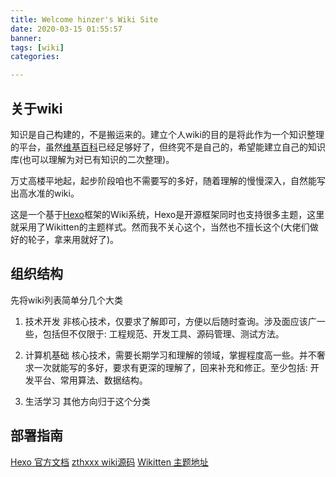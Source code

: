 ```yaml
---
title: Welcome hinzer's Wiki Site
date: 2020-03-15 01:55:57
banner:
tags: [wiki]
categories:

---
```



## 关于wiki
知识是自己构建的，不是搬运来的。建立个人wiki的目的是将此作为一个知识整理的平台，虽然[维基百科](https://zh.wikipedia.org/wiki/Wiki)已经足够好了，但终究不是自己的，希望能建立自己的知识库(也可以理解为对已有知识的二次整理)。

万丈高楼平地起，起步阶段咱也不需要写的多好，随着理解的慢慢深入，自然能写出高水准的wiki。

这是一个基于[Hexo](https://hexo.io/zh-cn/)框架的Wiki系统，Hexo是开源框架同时也支持很多主题，这里就采用了Wikitten的主题样式。然而我不关心这个，当然也不擅长这个(大佬们做好的轮子，拿来用就好了)。


## 组织结构
先将wiki列表简单分几个大类
1. 技术开发
	非核心技术，仅要求了解即可，方便以后随时查询。涉及面应该广一些，包括但不仅限于: 工程规范、开发工具、源码管理、测试方法。

2. 计算机基础
	核心技术，需要长期学习和理解的领域，掌握程度高一些。并不奢求一次就能写的多好，要求有更深的理解了，回来补充和修正。至少包括: 开发平台、常用算法、数据结构。

3. 生活学习
	其他方向归于这个分类


## 部署指南
[Hexo 官方文档](https://hexo.io/zh-cn/docs/)
[zthxxx wiki源码](https://github.com/zthxxx/Wiki-site) 
[Wikitten 主题地址](https://wikitten.vizuina.com/)